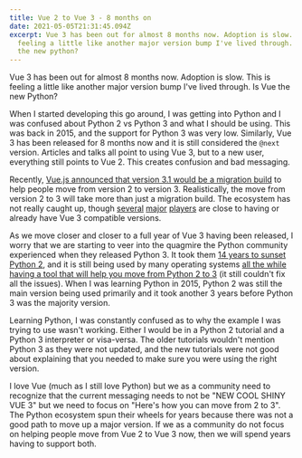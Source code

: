 ```yaml
---
title: Vue 2 to Vue 3 - 8 months on
date: 2021-05-05T21:31:45.094Z
excerpt: Vue 3 has been out for almost 8 months now. Adoption is slow. This is
  feeling a little like another major version bump I've lived through. Is Vue
  the new python?
---
```

Vue 3 has been out for almost 8 months now. Adoption is slow. This is feeling a little like another major version bump I've lived through. Is Vue the new Python?

When I started developing this go around, I was getting into Python and I was confused about Python 2 vs Python 3 and what I should be using. This was back in 2015, and the support for Python 3 was very low. Similarly, Vue 3 has been released for 8 months now and it is still considered the `@next` version. Articles and talks all point to using Vue 3, but to a new user, everything still points to Vue 2. This creates confusion and bad messaging.

Recently, [Vue.js announced that version 3.1 would be a migration build](https://twitter.com/vuejs/status/1388144585600274433) to help people move from version 2 to version 3. Realistically, the move from version 2 to 3 will take more than just a migration build. The ecosystem has not really caught up, though [several](https://twitter.com/Atinux/status/1365324549215186951) [major](https://twitter.com/vuetifyjs/status/1387437816813080581) [players](https://twitter.com/quasarframework/status/1389523264482029573) are close to having or already have Vue 3 compatible versions.

As we move closer and closer to a full year of Vue 3 having been released, I worry that we are starting to veer into the quagmire the Python community experienced when they released Python 3. It took them [14 years to sunset Python 2](https://www.python.org/doc/sunset-python-2/), and it is still being used by many operating systems [all the while having a tool that will help you move from Python 2 to 3](https://docs.python.org/3/library/2to3.html) (it still couldn't fix all the issues). When I was learning Python in 2015, Python 2 was still the main version being used primarily and it took another 3 years before Python 3 was the majority version.

Learning Python, I was constantly confused as to why the example I was trying to use wasn't working. Either I would be in a Python 2 tutorial and a Python 3 interpreter or visa-versa. The older tutorials wouldn't mention Python 3 as they were not updated, and the new tutorials were not good about explaining that you needed to make sure you were using the right version.

I love Vue (much as I still love Python) but we as a community need to recognize that the current messaging needs to not be "NEW COOL SHINY VUE 3" but we need to focus on "Here's how you can move from 2 to 3". The Python ecosystem spun their wheels for years because there was not a good path to move up a major version. If we as a community do not focus on helping people move from Vue 2 to Vue 3 now, then we will spend years having to support both.